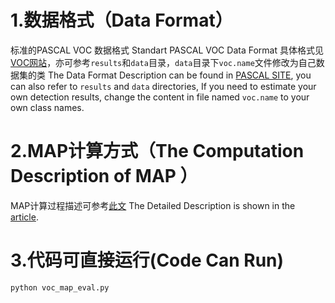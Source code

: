 # 1.数据格式（Data Format）
标准的PASCAL VOC 数据格式
Standart PASCAL VOC Data Format
具体格式见[VOC网站](http://host.robots.ox.ac.uk:8080/eval/downloads/VOC2008test.tar)，亦可参考`results`和`data`目录，`data`目录下`voc.name`文件修改为自己数据集的类
The Data Format Description can be found in [PASCAL SITE](http://host.robots.ox.ac.uk:8080/eval/downloads/VOC2008test.tar), you can also refer to `results` and `data` directories, If you need to estimate your own detection results, change the content in file named `voc.name` to your own class names.

# 2.MAP计算方式（The Computation Description of MAP ）
MAP计算过程描述可参考[此文]()
The Detailed Description is shown in the [article]().
# 3.代码可直接运行(Code Can Run) 
```
python voc_map_eval.py
```